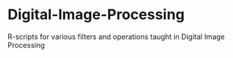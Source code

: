 # Digital-Image-Processing
R-scripts for various filters and operations taught in Digital Image Processing
